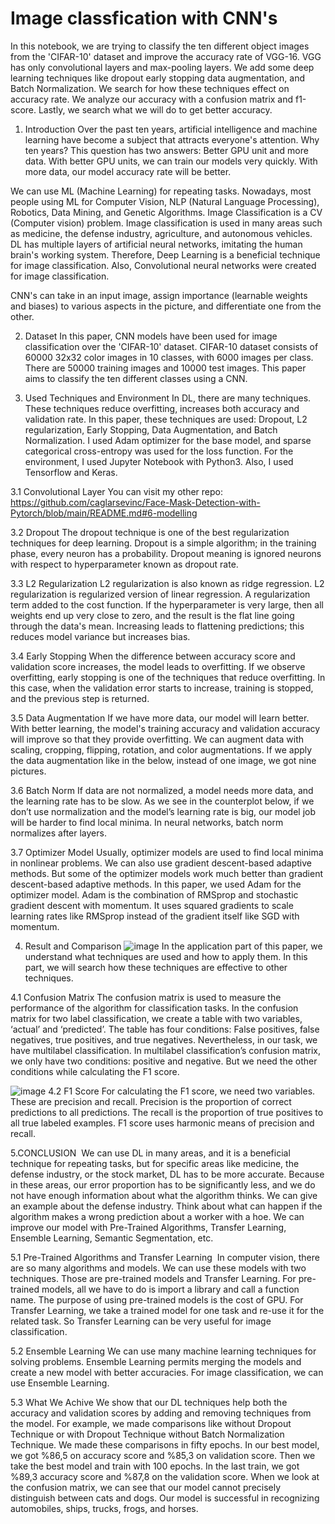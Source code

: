 # Image classfication with CNN's
In this notebook, we are trying to classify the ten different object images from the 'CIFAR-10' dataset and improve the accuracy rate of VGG-16. VGG has only convolutional layers and max-pooling layers. We add some deep learning techniques like dropout early stopping data augmentation, and Batch Normalization. We search for how these techniques effect on accuracy rate. We analyze our accuracy with a confusion matrix and f1-score. Lastly, we search what we will do to get better accuracy. 

1. Introduction
Over the past ten years, artificial intelligence and machine learning have become a subject that attracts everyone's attention. Why ten years? This question has two answers: Better GPU unit and more data. With better GPU units, we can train our models very quickly. With more data, our model accuracy rate will be better.

 We can use ML (Machine Learning) for repeating tasks. Nowadays, most people using ML for Computer Vision, NLP (Natural Language Processing), Robotics, Data Mining, and Genetic Algorithms.
 Image Classification is a CV (Computer vision) problem. Image classification is used in many areas such as medicine, the defense industry, agriculture, and autonomous vehicles.
  DL has multiple layers of artificial neural networks, imitating the human brain's working system. Therefore, Deep Learning is a beneficial technique for image classification. Also, Convolutional neural networks were created for image classification.

CNN's can take in an input image, assign importance (learnable weights and biases) to various aspects in the picture, and differentiate one from the other. 

2. Dataset
In this paper, CNN models have been used for image classification over the 'CIFAR-10' dataset. CIFAR-10 dataset consists of 60000 32x32 color images in 10 classes, with 6000 images per class. There are 50000 training images and 10000 test images. This paper aims to classify the ten different classes using a CNN. 

3. Used Techniques and Environment
In DL, there are many techniques. These techniques reduce overfitting, increases both accuracy and validation rate. In this paper, these techniques are used: Dropout, L2 regularization, Early Stopping, Data Augmentation, and Batch Normalization. I used Adam optimizer for the base model, and sparse categorical cross-entropy was used for the loss function. 
For the environment, I used Jupyter Notebook with Python3. Also, I used Tensorflow and Keras.

3.1 Convolutional Layer
You can visit my other repo:  https://github.com/caglarsevinc/Face-Mask-Detection-with-Pytorch/blob/main/README.md#6-modelling

3.2 Dropout
The dropout technique is one of the best regularization techniques for deep learning. Dropout is a simple algorithm; in the training phase, every neuron has a probability. Dropout meaning is ignored neurons with respect to hyperparameter known as dropout rate. 

3.3 L2 Regularization
L2 regularization is also known as ridge regression. L2 regularization is regularized version of linear regression. A regularization term added to the cost function. If the hyperparameter is very large, then all weights end up very close to zero, and the result is the flat line going through the data's mean. Increasing leads to flattening predictions; this reduces model variance but increases bias. 

3.4 Early Stopping
When the difference between accuracy score and validation score increases, the model leads to overfitting. If we observe overfitting, early stopping is one of the techniques that reduce overfitting. In this case, when the validation error starts to increase, training is stopped, and the previous step is returned.

3.5 Data Augmentation
If we have more data, our model will learn better. With better learning, the model's training accuracy and validation accuracy will improve so that they provide overfitting. We can augment data with scaling, cropping, flipping, rotation, and color augmentations. If we apply the data augmentation like in the below, instead of one image, we got nine pictures. 

3.6 Batch Norm
If data are not normalized, a model needs more data, and the learning rate has to be slow. As we see in the counterplot below, if we don’t use normalization and the model’s learning rate is big, our model job will be harder to find local minima. In neural networks, batch norm normalizes after layers. 

3.7 Optimizer Model
Usually, optimizer models are used to find local minima in nonlinear problems. We can also use gradient descent-based adaptive methods. But some of the optimizer models work much better than gradient descent-based adaptive methods. In this paper, we used Adam for the optimizer model. Adam is the combination of RMSprop and stochastic gradient descent with momentum. It uses squared gradients to scale learning rates like RMSprop instead of the gradient itself like SGD with momentum. 

4. Result and Comparison 
![image](https://user-images.githubusercontent.com/45899874/152239404-eeca8ca5-113a-4a31-aeac-0a9a5961437a.png)
In the application part of this paper, we understand what techniques are used and how to apply them. In this part, we will search how these techniques are effective to other techniques. 

4.1 Confusion Matrix 
The confusion matrix is used to measure the performance of the algorithm for classification tasks. In the confusion matrix for two label classification, we create a table with two variables, ‘actual’ and ‘predicted’. The table has four conditions: False positives, false negatives, true positives, and true negatives. Nevertheless, in our task, we have multilabel classification. In multilabel classification’s confusion matrix, we only have two conditions: positive and negative. But we need the other conditions while calculating the F1 score. 

![image](https://user-images.githubusercontent.com/45899874/152239596-6ab44ade-cc30-484a-9ac7-91abf51db04e.png)
4.2 F1 Score
For calculating the F1 score, we need two variables. These are precision and recall. Precision is the proportion of correct predictions to all predictions. The recall is the proportion of true positives to all true labeled examples. F1 score uses harmonic means of precision and recall. 

5.CONCLUSION 
We can use DL in many areas, and it is a beneficial technique for repeating tasks, but for specific areas like medicine, the defense industry, or the stock market, DL has to be more accurate. Because in these areas, our error proportion has to be significantly less, and we do not have enough information about what the algorithm thinks. We can give an example about the defense industry. Think about what can happen if the algorithm makes a wrong prediction about a worker with a hoe. We can improve our model with Pre-Trained Algorithms, Transfer Learning, Ensemble Learning, Semantic Segmentation, etc. 

5.1 Pre-Trained Algorithms and Transfer Learning 
In computer vision, there are so many algorithms and models. We can use these models with two techniques. Those are pre-trained models and Transfer Learning. For pre-trained models, all we have to do is import a library and call a function name. The purpose of using pre-trained models is the cost of GPU. For Transfer Learning, we take a trained model for one task and re-use it for the related task. So Transfer Learning can be very useful for image classification. 

5.2 Ensemble Learning
We can use many machine learning techniques for solving problems. Ensemble Learning permits merging the models and create a new model with better accuracies. For image classification, we can use Ensemble Learning.

5.3 What We Achive
We show that our DL techniques help both the accuracy and validation scores by adding and removing techniques from the model. For example, we made comparisons like without Dropout Technique or with Dropout Technique without Batch Normalization Technique. We made these comparisons in fifty epochs. In our best model, we got %86,5 on accuracy score and %85,3 on validation score. Then we take the best model and train with 100 epochs. In the last train, we got %89,3 accuracy score and %87,8 on the validation score. When we look at the confusion matrix, we can see that our model cannot precisely distinguish between cats and dogs. Our model is successful in recognizing automobiles, ships, trucks, frogs, and horses. 














